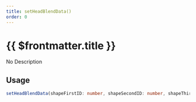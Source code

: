 ```yaml
---
title: setHeadBlendData()
order: 0
---
```


# {{ $frontmatter.title }}

No Description

## Usage

```ts
setHeadBlendData(shapeFirstID: number, shapeSecondID: number, shapeThirdID: number, skinFirstID: number, skinSecondID: number, skinThirdID: number, shapeMix: number, skinMix: number, thirdMix: number): void;
```
